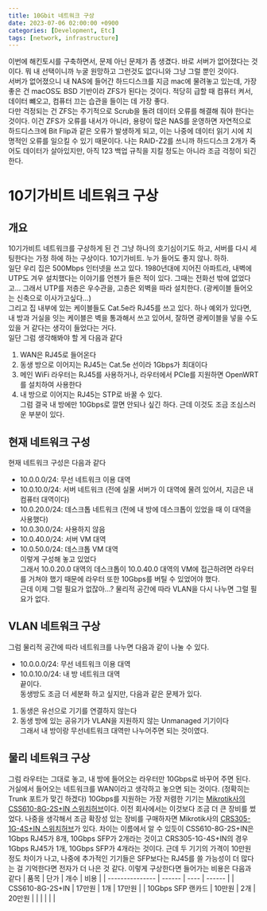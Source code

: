 ```yaml
---
title: 10Gbit 네트워크 구상
date: 2023-07-06 02:00:00 +0900
categories: [Development, Etc]
tags: [network, infrastructure]
---
```

이번에 해킨토시를 구축하면서, 문제 아닌 문제가 좀 생겼다. 바로 서버가 없어졌다는 것이다. 뭐 내 선택이니까 누굴 원망하고 그런것도 없다니와 그냥 그럴 뿐인 것이다.  
서버가 없어졌으니 내 NAS에 들어간 하드디스크를 지금 mac에 물려놓고 있는데, 가장 좋은 건 macOS도 BSD 기반이라 ZFS가 된다는 것이다. 적당히 급할 때 컴퓨터 켜서, 데이터 뺴오고, 컴퓨터 끄는 습관을 들이는 데 가장 좋다.  
다만 걱정되는 건 ZFS는 주기적으로 Scrub을 돌려 데이터 오류를 해결해 줘야 한다는 것이다. 이건 ZFS가 오류를 내서가 아니라, 용량이 많은 NAS를 운영하면 자연적으로 하드디스크에 Bit Flip과 같은 오류가 발생하게 되고, 이는 나중에 데이터 읽기 시에 치명적인 오류를 일으킬 수 있기 때문이다. 나는 RAID-Z2를 쓰니까 하드디스크 2개가 죽어도 데이터가 살아있지만, 아직 123 백업 규칙을 지킬 정도는 아니라 조금 걱정이 되긴 한다.
# 10기가비트 네트워크 구상
## 개요
10기가비트 네트워크를 구상하게 된 건 그냥 하나의 호기심이기도 하고, 서버를 다시 세팅한다는 가정 하에 하는 구상이다. 10기가비트. 누가 들어도 좋지 않나. 하하.  
일단 우리 집은 500Mbps 인터넷을 쓰고 있다. 1980년대에 지어진 아파트라, 내벽에 UTP도 겨우 설치했다는 이야기를 언젠가 들은 적이 있다. 그때는 전화선 밖에 없었다고... 그래서 UTP를 저층은 우수관을, 고층은 외벽을 따라 설치한다. (광케이블 들어오는 신축으로 이사가고싶다...)  
그리고 집 내부에 있는 케이블들도 Cat.5e라 RJ45를 쓰고 있다. 하나 예외가 있다면, 내 방과 거실을 잇는 케이블은 벽을 통과해서 쓰고 있어서, 잘하면 광케이블을 넣을 수도 있을 거 같다는 생각이 들었다는 거다.  
일단 그럼 생각해봐야 할 게 다음과 같다
1. WAN은 RJ45로 들어온다
2. 동생 방으로 이어지는 RJ45는 Cat.5e 선이라 1Gbps가 최대이다
3. 메인 WiFi 라우터는 RJ45를 사용하거나, 라우터에서 PCIe를 지원하면 OpenWRT를 설치하여 사용한다
4. 내 방으로 이어지는 RJ45는 STP로 바꿀 수 있다.  
그럼 결국 내 방에만 10Gbps로 깔면 안되나 싶긴 하다. 근데 이것도 조금 조심스러운 부분이 있다.
## 현재 네트워크 구성
현재 네트워크 구성은 다음과 같다
- 10.0.0.0/24: 무선 네트워크 이용 대역
- 10.0.10.0/24: 서버 네트워크 (전에 실물 서버가 이 대역에 물려 있어서, 지금은 내 컴퓨터 대역이다)
- 10.0.20.0/24: 데스크톱 네트워크 (전에 내 방에 데스크톱이 있었을 때 이 대역을 사용했다)
- 10.0.30.0/24: 사용하지 않음
- 10.0.40.0/24: 서버 VM 대역
- 10.0.50.0/24: 데스크톱 VM 대역  
이렇게 구성해 놓고 있었다  
그래서 10.0.20.0 대역의 데스크톱이 10.0.40.0 대역의 VM에 접근하려면 라우터를 거쳐야 했기 때문에 라우터 또한 10Gbps를 버틸 수 있었어야 했다.  
근데 이제 그럴 필요가 없잖아...? 물리적 공간에 따라 VLAN을 다시 나누면 그럴 필요가 없다.
## VLAN 네트워크 구상
그럼 물리적 공간에 따라 네트워크를 나누면 다음과 같이 나눌 수 있다.
- 10.0.0.0/24: 무선 네트워크 이용 대역
- 10.0.10.0/24: 내 방 네트워크 대역  
끝이다.  
동생방도 조금 더 세분화 하고 싶지만, 다음과 같은 문제가 있다.
1. 동생은 유선으로 기기를 연결하지 않는다
2. 동생 방에 있는 공유기가 VLAN을 지원하지 않는 Unmanaged 기기이다  
그래서 내 방이랑 무선네트워크 대역만 나누어주면 되는 것이였다.
## 물리 네트워크 구상
그럼 라우터는 그대로 놓고, 내 방에 들어오는 라우터만 10Gbps로 바꾸어 주면 된다. 거실에서 들어오는 네트워크를 WAN이라고 생각하고 놓으면 되는 것이다. (정확히는 Trunk 포트가 맞긴 하겠다)
10Gbps를 지원하는 가장 저렴한 기기는 [Mikrotik사의 CSS610-8G-2S+IN 스위치허브](https://prod.danawa.com/info/?pcode=14382134&cate=11230207)이다. 이전 회사에서는 이것보다 조금 더 큰 장비를 썼었다.
나중을 생각해서 조금 확장성 있는 장비를 구매하자면 Mikrotik사의 [CRS305-1G-4S+IN 스위치허브](https://prod.danawa.com/info/?pcode=14664734&cate=11230207)가 있다. 차이는 이름에서 알 수 있듯이 CSS610-8G-2S+IN은 1Gbps RJ45가 8개, 10Gbps SFP가 2개라는 것이고 CRS305-1G-4S+IN의 경우 1Gbps RJ45가 1개, 10Gbps SFP가 4개라는 것이다.
근데 두 기기의 가격이 10만원 정도 차이가 나고, 나중에 추가적인 기기들은 SFP보다는 RJ45를 쓸 가능성이 더 많다는 걸 기억한다면 전자가 더 나은 것 같다.
이렇게 구상한다면 들어가는 비용은 다음과 같다
| 품목            | 단가   | 개수 | 비용   |
| --------------- | ------ | ---- | ------ |
| CSS610-8G-2S+IN | 17만원 | 1개  | 17만원 |
| 10Gbps SFP 랜카드   | 10만원 | 2개  | 20만원 |
|                 |        |      |        |
